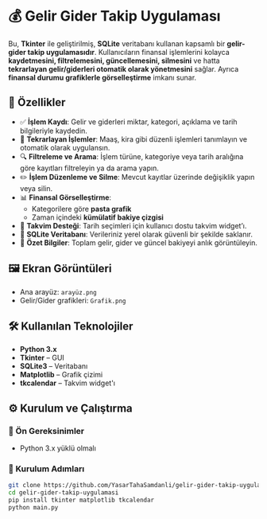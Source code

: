 # 💰 Gelir Gider Takip Uygulaması

Bu, **Tkinter** ile geliştirilmiş, **SQLite** veritabanı kullanan kapsamlı bir **gelir-gider takip uygulamasıdır**. Kullanıcıların finansal işlemlerini kolayca **kaydetmesini, filtrelemesini, güncellemesini, silmesini** ve hatta **tekrarlayan gelir/giderleri otomatik olarak yönetmesini** sağlar. Ayrıca **finansal durumu grafiklerle görselleştirme** imkanı sunar.

## 🚀 Özellikler

- ✅ **İşlem Kaydı**: Gelir ve giderleri miktar, kategori, açıklama ve tarih bilgileriyle kaydedin.
- 🔁 **Tekrarlayan İşlemler**: Maaş, kira gibi düzenli işlemleri tanımlayın ve otomatik olarak uygulansın.
- 🔍 **Filtreleme ve Arama**: İşlem türüne, kategoriye veya tarih aralığına göre kayıtları filtreleyin ya da arama yapın.
- ✏️ **İşlem Düzenleme ve Silme**: Mevcut kayıtlar üzerinde değişiklik yapın veya silin.
- 📊 **Finansal Görselleştirme**:
  - Kategorilere göre **pasta grafik**
  - Zaman içindeki **kümülatif bakiye çizgisi**
- 📆 **Takvim Desteği**: Tarih seçimleri için kullanıcı dostu takvim widget’ı.
- 📁 **SQLite Veritabanı**: Verileriniz yerel olarak güvenli bir şekilde saklanır.
- 🧮 **Özet Bilgiler**: Toplam gelir, gider ve güncel bakiyeyi anlık görüntüleyin.

## 🖼️ Ekran Görüntüleri



- Ana arayüz: `arayüz.png`
- Gelir/Gider grafikleri: `Grafik.png`


## 🛠️ Kullanılan Teknolojiler

- **Python 3.x**
- **Tkinter** – GUI
- **SQLite3** – Veritabanı
- **Matplotlib** – Grafik çizimi
- **tkcalendar** – Takvim widget'ı

## ⚙️ Kurulum ve Çalıştırma

### 📌 Ön Gereksinimler

- Python 3.x yüklü olmalı

### 🔧 Kurulum Adımları

```bash
git clone https://github.com/YasarTahaSamdanli/gelir-gider-takip-uygulamasi.git
cd gelir-gider-takip-uygulamasi
pip install tkinter matplotlib tkcalendar
python main.py
